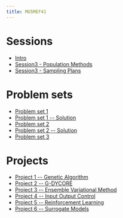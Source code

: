 ```yaml
---
title: MU5MEF41
---
```



# Sessions

* [Intro](Notebooks/intro.ipynb)
* [Session3 - Population Methods](Session/PopulationMethods.zip)
* [Session3 - Sampling Plans](Session/SamplingPlans.zip)

<!--
* [Session 1](Session/session1.zip) 
-->

# Problem sets
* [Problem set 1](PS/PS1.ipynb)
* [Problem set 1 -- Solution](PS/PS1_soln.ipynb)
* [Problem set 2](PS/PS2.ipynb)
* [Problem set 2 -- Solution](PS/PS2_soln.ipynb)
* [Problem set 3](PS/PS4.ipynb)

<!--
* [Problem set 4](PS/PS4.ipynb)

# Exam
* [Exam](Exam/Exam.ipynb)
-->

# Projects
* [Project 1 -- Genetic Algorithm](Projects/GA-solid.pdf)
* [Project 2 -- G-DYCORE](Projects/G-DYCORE.pdf)
* [Project 3 -- Ensemble Variational Method](Projects/Ens-Var.pdf)
* [Project 4 -- Input Output Control](Projects/Inp_out_adjoint.pdf)
* [Project 5 -- Reinforcement Learning](Projects/RL_flow.pdf)
* [Project 6 -- Surrogate Models](Projects/Surrogate_models.pdf)






